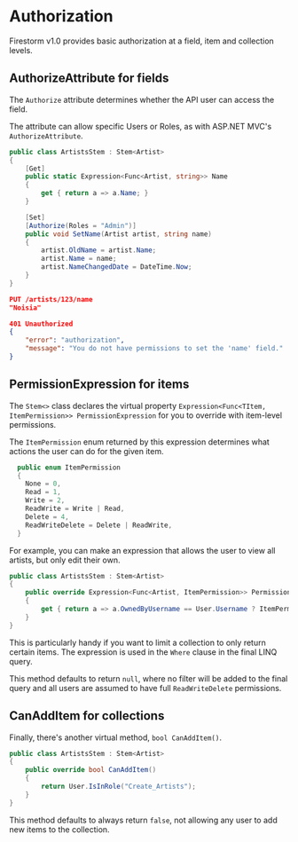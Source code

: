 # Authorization

Firestorm v1.0 provides basic authorization at a field, item and collection levels.

## AuthorizeAttribute for fields

The `Authorize` attribute determines whether the API user can access the field.

The attribute can allow specific Users or Roles, as with ASP.NET MVC's `AuthorizeAttribute`.

``` csharp
public class ArtistsStem : Stem<Artist>
{
    [Get]
    public static Expression<Func<Artist, string>> Name
    {
        get { return a => a.Name; }
    }

    [Set] 
    [Authorize(Roles = "Admin")]
    public void SetName(Artist artist, string name)
    {
        artist.OldName = artist.Name;
        artist.Name = name;
        artist.NameChangedDate = DateTime.Now;
    }
}
```

``` json
PUT /artists/123/name
"Noisia"

401 Unauthorized                
{
    "error": "authorization",
    "message": "You do not have permissions to set the 'name' field."
}
```

## PermissionExpression for items

The `Stem<>` class declares the virtual property `Expression<Func<TItem, ItemPermission>> PermissionExpression` for you to override with item-level permissions.

The `ItemPermission` enum returned by this expression determines what actions the user can do for the given item.

```csharp
  public enum ItemPermission
  {
    None = 0,
    Read = 1,
    Write = 2,
    ReadWrite = Write | Read,
    Delete = 4,
    ReadWriteDelete = Delete | ReadWrite,
  }
```

For example, you can make an expression that allows the user to view all artists, but only edit their own.

``` csharp
public class ArtistsStem : Stem<Artist>
{
    public override Expression<Func<Artist, ItemPermission>> PermissionExpression
    {
        get { return a => a.OwnedByUsername == User.Username ? ItemPermission.ReadWrite : ItemPermission.Read; }
    }
}
```

This is particularly handy if you want to limit a collection to only return certain items. The expression is used in the `Where` clause in the final LINQ query.

This method defaults to return `null`, where no filter will be added to the final query and all users are assumed to have full `ReadWriteDelete` permissions.

## CanAddItem for collections

Finally, there's another virtual method, `bool CanAddItem()`.

``` csharp
public class ArtistsStem : Stem<Artist>
{
    public override bool CanAddItem()
    {
        return User.IsInRole("Create_Artists");
    }
}
```

This method defaults to always return `false`, not allowing any user to add new items to the collection.